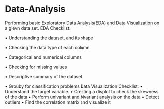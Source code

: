 # Data-Analysis
Performing basic Exploratory Data Analysis(EDA) and Data Visualization on a gievn data set.
EDA Checklist:

•	Understanding the dataset, and its shape

•	Checking the data type of each column

•	Categorical and numerical columns

•	Checking for missing values

•	Descriptive summary of the dataset

•	Grouby for classification problems 
Data Visualization Checklist:
•	Understand the target variable.
•	Creating a displot to check the skewness of the data 
•	Perform univariant and bivariant analysis on the data
•	Detect outliers 
•	Find the correlation matrix and visualize it 
